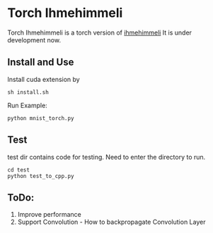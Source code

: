 # Torch Ihmehimmeli
Torch Ihmehimmeli is a torch version of [ihmehimmeli](https://github.com/google/ihmehimmeli)
It is under development now.

## Install and Use

Install cuda extension by

    sh install.sh

Run Example:

    python mnist_torch.py


## Test
test dir contains code for testing. Need to enter the directory to run.

    cd test
    python test_to_cpp.py


## ToDo:
1. Improve performance
2. Support Convolution - How to backpropagate Convolution Layer
